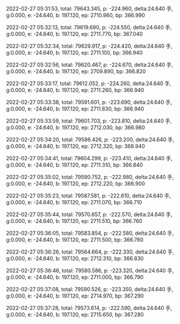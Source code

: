 2022-02-27 05:31:53, total: 79643.345, p: -224.960, delta:24.640 手, g:0.000, e: -24.640, b: 197.120, ep: 2710.960, bp: 366.990

2022-02-27 05:32:13, total: 79619.690, p: -224.550, delta:24.640 手, g:0.000, e: -24.640, b: 197.120, ep: 2711.770, bp: 367.040

2022-02-27 05:32:34, total: 79629.917, p: -224.420, delta:24.640 手, g:0.000, e: -24.640, b: 197.120, ep: 2711.100, bp: 366.940

2022-02-27 05:32:56, total: 79620.467, p: -224.670, delta:24.640 手, g:0.000, e: -24.640, b: 197.120, ep: 2709.890, bp: 366.820

2022-02-27 05:33:17, total: 79612.052, p: -224.260, delta:24.640 手, g:0.000, e: -24.640, b: 197.120, ep: 2711.260, bp: 366.940

2022-02-27 05:33:38, total: 79591.601, p: -223.690, delta:24.640 手, g:0.000, e: -24.640, b: 197.120, ep: 2711.830, bp: 366.940

2022-02-27 05:33:59, total: 79601.703, p: -223.810, delta:24.640 手, g:0.000, e: -24.640, b: 197.120, ep: 2712.030, bp: 366.980

2022-02-27 05:34:20, total: 79586.426, p: -223.200, delta:24.640 手, g:0.000, e: -24.640, b: 197.120, ep: 2712.320, bp: 366.940

2022-02-27 05:34:41, total: 79604.299, p: -223.410, delta:24.640 手, g:0.000, e: -24.640, b: 197.120, ep: 2711.310, bp: 366.840

2022-02-27 05:35:02, total: 79590.752, p: -222.980, delta:24.640 手, g:0.000, e: -24.640, b: 197.120, ep: 2712.220, bp: 366.900

2022-02-27 05:35:23, total: 79587.581, p: -222.610, delta:24.640 手, g:0.000, e: -24.640, b: 197.120, ep: 2711.070, bp: 366.710

2022-02-27 05:35:44, total: 79570.657, p: -222.570, delta:24.640 手, g:0.000, e: -24.640, b: 197.120, ep: 2711.510, bp: 366.760

2022-02-27 05:36:05, total: 79583.854, p: -222.580, delta:24.640 手, g:0.000, e: -24.640, b: 197.120, ep: 2711.500, bp: 366.760

2022-02-27 05:36:26, total: 79564.664, p: -222.330, delta:24.640 手, g:0.000, e: -24.640, b: 197.120, ep: 2712.310, bp: 366.830

2022-02-27 05:36:46, total: 79580.586, p: -223.320, delta:24.640 手, g:0.000, e: -24.640, b: 197.120, ep: 2711.000, bp: 366.790

2022-02-27 05:37:08, total: 79590.526, p: -223.350, delta:24.640 手, g:0.000, e: -24.640, b: 197.120, ep: 2714.970, bp: 367.290

2022-02-27 05:37:28, total: 79573.614, p: -222.590, delta:24.640 手, g:0.000, e: -24.640, b: 197.120, ep: 2715.650, bp: 367.280